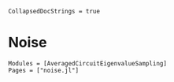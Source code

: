 ```@meta
CollapsedDocStrings = true
```

# Noise

```@autodocs
Modules = [AveragedCircuitEigenvalueSampling]
Pages = ["noise.jl"]
```